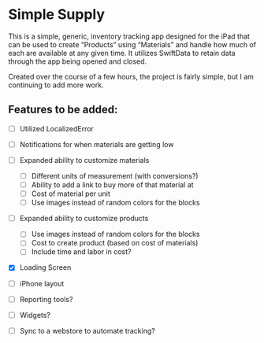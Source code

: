 # Simple Supply

This is a simple, generic, inventory tracking app designed for the iPad that can be used to create “Products” using “Materials” and handle how much of each are available at any given time. It utilizes SwiftData to retain data through the app being opened and closed. 


Created over the course of a few hours, the project is fairly simple, but I am continuing to add more work. 
## Features to be added:
- [ ] Utilized LocalizedError
- [ ] Notifications for when materials are getting low
- [ ] Expanded ability to customize materials
	- [ ] Different units of measurement (with conversions?)
	- [ ] Ability to add a link to buy more of that material at
	- [ ] Cost of material per unit
	- [ ] Use images instead of random colors for the blocks
- [ ] Expanded ability to customize products
	- [ ] Use images instead of random colors for the blocks
	- [ ] Cost to create product (based on cost of materials)
	- [ ] Include time and labor in cost?
- [x] Loading Screen
- [ ] iPhone layout
- [ ] Reporting tools?
- [ ] Widgets?
- [ ] Sync to a webstore to automate tracking?

